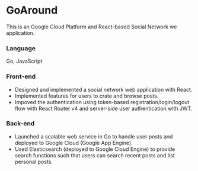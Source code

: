 # GoAround

This is an Google Cloud Platform and React-based Social Network we application.


### Language

Go, JavaScript


### Front-end

- Designed and implemented a social network web application with React.
- Implemented features for users to crate and browse posts.
- Impoved the authentication using token-based registration/login/logout flow with React Router v4 and server-side user authentication with JWT.


### Back-end
- Launched a scalable web service in Go to handle user posts and deployed to Google Cloud (Google App Engine).
- Used Elasticsearch (deployed to Google Cloud Engine) to provide search functions such that users can search recent posts and list personal posts.




